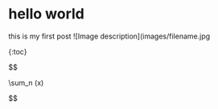 # hello world 

this is my first post
![Image description](images/filename.jpg

{:toc}

$$

\sum_n (x)

$$

